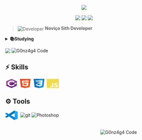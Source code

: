 <p align=center><img src="https://readme-typing-svg.herokuapp.com/?font=Press+Start+2P&pause=1000&color=B4061B&width=435&lines=Olá+pessoal!+👋;Eu+sou+Ediclei+Gonzaga!;ou+G0nz4g4;Prazer+em+conhece-los!;🤙🔥&center=true&size=19"></p>

<p align=center><a href="https://instagram.com/junior98ed/" alt="Instagram"><img src="https://i.imgur.com/7BeZcYO.png" width="32px"/></a>  <a href="https://www.linkedin.com/in/ediclei-gonzaga/" alt="Linkedin"><img src="https://i.imgur.com/dZp5OcL.png" width="32px"/></a>  <a href="mailto:gonzaga98ed@gmail.com" alt="Gmail"><img src="https://i.imgur.com/GQYGEs7.png" width="32px"/></a></p>

> <img align="center" alt="Developer" height="20" width="20" src="https://i.imgur.com/1bJrv0A.png"> **Noviço Sith Developer** 

<details>
  <summary> <b>📚Studying</b></summary> <br>
  <img height="120px" src="https://github-readme-stats.vercel.app/api/top-langs/?username=G0nz4g4&layout=compact&langs_count=7&hide_border=true&theme=default&title_color=B4061B&text_color=878787&icon_color=58a6fe&cache_seconds=1800&bg_color=00000000" align="right"/>
- 📗 C# <br>
- 📙 HTML <br>
- 📘 CSS <br>
- 📒 JavaScripit 
</details>


<a href="https://github.com/g0nz4g4"><img align="center" height="150px" src="https://github-readme-stats.vercel.app/api?username=g0nz4g4&show_icons=true&hide_border=true&count_private=true&bg_color=00000000&title_color=B4061B&text_color=878787&icon_color=B4061B&cache_seconds=1800"/></a>
<img align="center" src="https://i.imgur.com/vTkDsQc.gif" min-width="400px" max-width="400px" width="300px" alt="G0nz4g4 Code"><br>

## ⚡ Skills    

  <img align="center" alt="Csharp" height="30" width="40" src="https://raw.githubusercontent.com/devicons/devicon/master/icons/csharp/csharp-original.svg"> <img align="center" alt="HTML" height="30" width="40" src="https://raw.githubusercontent.com/devicons/devicon/master/icons/html5/html5-original.svg"> <img align="center" alt="CSS" height="30" width="40" src="https://raw.githubusercontent.com/devicons/devicon/master/icons/css3/css3-original.svg"> <img align="center" alt="Js" height="30" width="40" src="https://raw.githubusercontent.com/devicons/devicon/master/icons/javascript/javascript-plain.svg">
 
## ⚙ Tools

  <img align="center" alt="vs-code" height="30" width="40" src="https://github.com/devicons/devicon/blob/master/icons/vscode/vscode-original.svg"> <img align="center" alt="vs" height="0" width="0" src="https://github.com/devicons/devicon/blob/master/icons/visualstudio/visualstudio-plain.svg"> <img align="center" alt="git" height="30" width="40" src="https://raw.githubusercontent.com/jmnote/z-icons/master/svg/git.svg"> <img align="center" alt="Photoshop" height="30" width="30" src="https://www.freeiconspng.com/thumbs/adobe-photoshop-icon/gradient-adobe-photoshop-icon-2.png">
 
<br><img src="https://i.imgur.com/e5Cgkvi.gif" width="200px" align="right" alt="G0nz4g4 Code"><br>
